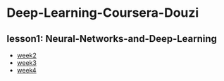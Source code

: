 # Deep-Learning-Coursera-Douzi
## lesson1: Neural-Networks-and-Deep-Learning
- [week2](https://github.com/douzujun/Neural-Networks-and-Deep-Learning/tree/master/Neural-Networks-and-Deep-Learning/week2)
- [week3](https://github.com/douzujun/Neural-Networks-and-Deep-Learning/tree/master/Neural-Networks-and-Deep-Learning/week3)
- [week4](https://github.com/douzujun/Neural-Networks-and-Deep-Learning/tree/master/Neural-Networks-and-Deep-Learning/week4)
